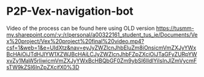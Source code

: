 # P2P-Vex-navigation-bot
Video of the process can be found here using OLD version
https://tusmm-my.sharepoint.com/:v:/r/personal/a00322161_student_tus_ie/Documents/Vex%20project/Vex%20project%20final%20video.mp4?csf=1&web=1&e=UIdXtz&nav=eyJyZWZlcnJhbEluZm8iOnsicmVmZXJyYWxBcHAiOiJTdHJlYW1XZWJBcHAiLCJyZWZlcnJhbFZpZXciOiJTaGFyZURpYWxvZy1MaW5rIiwicmVmZXJyYWxBcHBQbGF0Zm9ybSI6IldlYiIsInJlZmVycmFsTW9kZSI6InZpZXcifX0%3D
